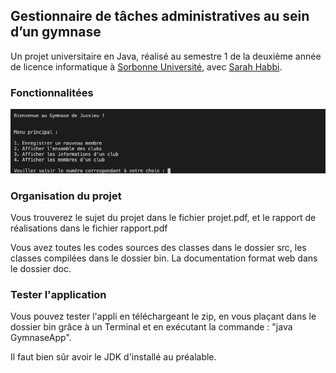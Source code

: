 <h2>Gestionnaire de tâches administratives au sein d’un gymnase</h2>

<p>Un projet universitaire en Java, réalisé au semestre 1 de la deuxième année de licence informatique à <a href = "https://sciences.sorbonne-universite.fr">Sorbonne Université</a>, avec <a href = "https://fr.linkedin.com/in/sarah-habbi-1a2ba81a4">Sarah Habbi</a>.</p>

<h3>Fonctionnalitées</h3>

<p><img src ="screenshot.png"></img></p>
<h3>Organisation du projet</h3>
<p>Vous trouverez le sujet du projet dans le fichier projet.pdf, et le rapport de réalisations dans le fichier rapport.pdf</p>

<p>Vous avez toutes les codes sources des classes dans le dossier src, les classes compilées dans le dossier bin. La documentation format web 
dans le dossier doc.</p>

<h3 >Tester l'application</h3>

<p >Vous pouvez tester l'appli en téléchargeant le zip, en vous plaçant dans le dossier bin grâce à un Terminal et en exécutant la commande : "java GymnaseApp".</p>

<p>Il faut bien sûr avoir le JDK d'installé au préalable.</p>